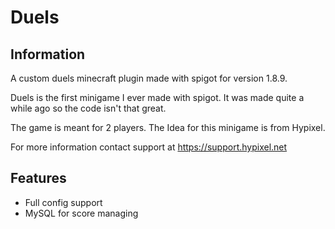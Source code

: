 
# Duels


## Information

A custom duels minecraft plugin made with spigot for version 1.8.9.

Duels is the first minigame I ever made with spigot.
It was made quite a while ago so the code isn't that great.

The game is meant for 2 players.
The Idea for this minigame is from Hypixel.


For more information contact support at https://support.hypixel.net

## Features
* Full config support
* MySQL for score managing

